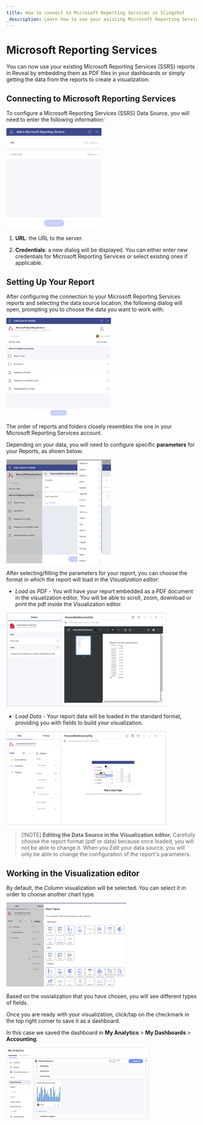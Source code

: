 ```yaml
---
title: How to connect to Microsoft Reporting Services in Slingshot
_description: Learn how to use your existing Microsoft Reporting Services to create great visualizations.
---
```


# Microsoft Reporting Services

You can now use your existing Microsoft Reporting Services (SSRS)
reports in Reveal by embedding them as PDF files in your dashboards or
simply getting the data from the reports to create a visualization.

## Connecting to Microsoft Reporting Services

To configure a Microsoft Reporting Services (SSRS) Data Source, you will
need to enter the following information:

<img src="images/add-microsoft-reporting-services-as-data-source.png" alt="Set up menu for Microsoft Reporting Services data source" class="responsive-img" width="50%"/>

1.  **URL**: the URL to the server.

2.  **Credentials**: a new dialog will be displayed. You can either
    enter new credentials for Microsoft Reporting Services or select
    existing ones if applicable.

## Setting Up Your Report

After configuring the connection to your Microsoft Reporting Services
reports and selecting the data source location, the following dialog will open, prompting you to choose the data you want to work with:

<img src="images/microsoft-reporting-services-data-source-details.png" alt="Select a Report dialog" class="responsive-img" width="55%"/>

The order of reports and folders closely resembles the one in your
Microsoft Reporting Services account.

Depending on your data, you will need to configure specific
**parameters** for your Reports, as shown below:

<img src="images/microsoft-reporting-services-parameters.png" alt="Set up parameters and choose an output format dialog" class="responsive-img" width="55%"/>

After selecting/filling the parameters for your report, you can choose
the format in which the report will load in the *Visualization editor*:

  - *Load as PDF* - You will have your report embedded as a PDF document
    in the visualization editor. You will be able to scroll, zoom,
    download or print the pdf inside the Visualization editor.

  <img src="images/microsoft-reporting-services-pdf.png" alt="Microsoft reporting services in pdf format in the Visualization editor" class="responsive-img" width="84%"/>

  - *Load Data* - Your report data will be loaded in the standard
    format, providing you with fields to build your visualization.

  <img src="images/microsoft-reporting-services-sample-data-visualization-editor.png" alt="Microsoft reporting services data in the Visualization editor" class="responsive-img" width="84%"/>

>[!NOTE] **Editing the Data Source in the Visualization editor.**
>Carefully choose the report format (pdf or data) because once loaded, you will not be able to change it. When you *Edit* your data source, you will only be able to change the configuration of the report's parameters.

## Working in the Visualization editor

By default, the *Column* visualization will be selected. You can select it in order to choose another chart type. 

<img src="images/microsoft-reporting-services-chart-types.png" alt="List of chart types available while using Microsoft Reporting Services as data source" class="responsive-img" width="63%"/>

Based on the vusialization that you have chosen, you will see different types of fields.

Once you are ready with your visualization, click/tap on the checkmark in the top right corner to save it as a dashboard. 

In this case we saved the dashboard in **My Analytics** > **My Dashboards** > **Accounting**.

<img src="images/microsoft-reporting-services-my-analytics-dashboard.png" alt="A dashboard in the My Analytics section created while using Microsoft Reporting Services" class="responsive-img" width="75%"/>